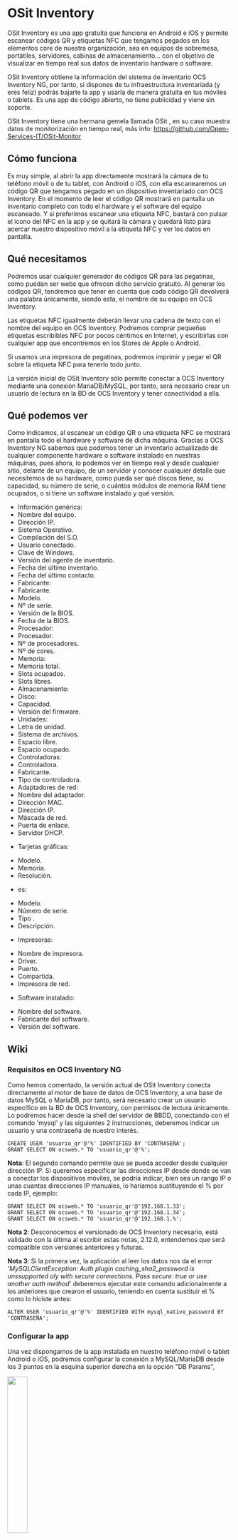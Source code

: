 # OSit Inventory

OSit Inventory es una app gratuita que funciona en Android e iOS y permite escanear códigos QR y etiquetas NFC que tengamos pegados en los elementos core de nuestra organización, sea en equipos de sobremesa, portátiles, servidores, cabinas de almacenamiento... con el objetivo de visualizar en tiempo real sus datos de inventario hardware o software.

OSit Inventory obtiene la información del sistema de inventario OCS Inventory NG, por tanto, si dispones de tu infraestructura inventariada (y eres feliz) podrás bajarte la app y usarla de manera gratuita en tus móviles o tablets. Es una app de código abierto, no tiene publicidad y viene sin soporte.

OSit Inventory tiene una hermana gemela llamada OSit , en su caso muestra datos de monitorización en tiempo real, más info: https://github.com/Open-Services-IT/OSit-Monitor

## Cómo funciona

Es muy simple, al abrir la app directamente mostrará la cámara de tu teléfono móvil o de tu tablet, con Android o iOS, con ella escanearemos un código QR que tengamos pegado en un dispositivo inventariado con OCS Inventory. En el momento de leer el código QR mostrará en pantalla un inventario completo con todo el hardware y el software del equipo escaneado. Y si preferimos escanear una etiqueta NFC, bastará con pulsar el icono del NFC en la app y se quitará la cámara y quedará listo para acercar nuestro dispositivo móvil a la etiqueta NFC y ver los datos en pantalla.

## Qué necesitamos

Podremos usar cualquier generador de códigos QR para las pegatinas, como puedan ser webs que ofrecen dicho servicio gratuito. Al generar los códigos QR, tendremos que tener en cuenta que cada código QR devolverá una palabra únicamente, siendo esta, el nombre de su equipo en OCS Inventory.

Las etiquetas NFC igualmente deberán llevar una cadena de texto con el nombre del equipo en OCS Inventory. Podremos comprar pequeñas etiquetas escribibles NFC por pocos céntimos en Internet, y escribirlas con cualquier app que encontremos en los Stores de Apple o Android.

Si usamos una impresora de pegatinas, podremos imprimir y pegar el QR sobre la etiqueta NFC para tenerlo todo junto.

La versión inicial de OSit Inventory sólo permite conectar a OCS Inventory mediante una conexión MariaDB/MySQL, por tanto, será necesario crear un usuario de lectura en la BD de OCS Inventory y tener conectividad a ella.


## Qué podemos ver

Como indicamos, al escanear un código QR o una etiqueta NFC se mostrará en pantalla todo el hardware y software de dicha máquina. Gracias a OCS Inventory NG sabemos que podemos tener un inventario actualizado de cualquier componente hardware o software instalado en nuestras máquinas, pues ahora, lo podemos ver en tiempo real y desde cualquier sitio, delante de un equipo, de un servidor y conocer cualquier detalle que necesitemos de su hardware, como pueda ser qué discos tiene, su capacidad, su número de serie, o cuántos módulos de memoria RAM tiene ocupados, o si tiene un software instalado y qué versión.

- Información genérica:
- Nombre del equipo.
- Dirección IP.
- Sistema Operativo.
- Compilación del S.O.
- Usuario conectado.
- Clave de Windows.
- Versión del agente de inventario.
- Fecha del último inventario.
- Fecha del último contacto.
- Fabricante:
- Fabricante.
- Modelo.
- Nº de serie.
- Versión de la BIOS.
- Fecha de la BIOS.
- Procesador:
- Procesador.
- Nº de procesadores.
- Nº de cores.
- Memoria:
- Memoria total.
- Slots ocupados.
- Slots libres.
- Almacenamiento:
- Disco:
- Capacidad.
- Versión del firmware.
- Unidades:
- Letra de unidad.
- Sistema de archivos.
- Espacio libre.
- Espacio ocupado.
- Controladoras:
- Controladora.
- Fabricante.
- Tipo de controladora.
- Adaptadores de red:
- Nombre del adaptador.
- Dirección MAC.
- Dirección IP.
- Máscada de red.
- Puerta de enlace.
- Servidor DHCP.
*   Tarjetas gráficas:
- Modelo.
- Memoria.
- Resolución.
*   es:
- Modelo.
- Número de serie.
- Tipo .
- Descripción.
*   Impresoras:
- Nombre de impresora.
- Driver.
- Puerto.
- Compartida.
- Impresora de red.
*   Software instalado:
- Nombre del software.
- Fabricante del software.
- Versión del software.


## Wiki

### Requisitos en OCS Inventory NG

Como hemos comentado, la versión actual de OSit Inventory conecta directamente al motor de base de datos de OCS Inventory, a una base de datos MySQL o MariaDB, por tanto, será necesario crear un usuario específico en la BD de OCS Inventory, con permisos de lectura únicamente. Lo podremos hacer desde la shell del servidor de BBDD, conectando con el comando 'mysql' y las siguientes 2 instrucciones, deberemos indicar un usuario y una contraseña de nuestro interés.

    CREATE USER 'usuario_qr'@'%' IDENTIFIED BY 'CONTRASEÑA';
    GRANT SELECT ON ocsweb.* TO 'usuario_qr'@'%';


**Nota**: El segundo comando permite que se pueda acceder desde cualquier dirección IP. Si queremos especificar las direcciones IP desde donde se van a conectar los dispositivos móviles, se podría indicar, bien sea un rango IP o unas cuantas direcciones IP manuales, lo haríamos sustituyendo el % por cada IP, ejemplo:

    GRANT SELECT ON ocsweb.* TO 'usuario_qr'@'192.168.1.33';
    GRANT SELECT ON ocsweb.* TO 'usuario_qr'@'192.168.1.34';
    GRANT SELECT ON ocsweb.* TO 'usuario_qr'@'192.168.1.%';


**Nota 2**: Desconocemos el versionado de OCS Inventory necesario, está validado con la última al escribir estas notas, 2.12.0, entendemos que será compatible con versiones anteriores y futuras.

**Nota 3**: Si la primera vez, la aplicación al leer los datos nos da el error '*MySQLClientException: Auth plugin caching_sha2_password is unssupported oly with secure connections. Pass secure: true or use another auth method*' deberemos ejecutar este comando adicionalmente a los anteriores que crearon el usuario, teniendo en cuenta sustituir el % como lo hiciste antes:

    ALTER USER 'usuario_qr'@'%' IDENTIFIED WITH mysql_native_password BY 'CONTRASEÑA';


### Configurar la app

Una vez dispongamos de la app instalada en nuestro teléfono móvil o tablet Android o iOS, podremos configurar la conexión a MySQL/MariaDB desde los 3 puntos en la esquina superior derecha en la opción "DB Params",

<img src="img/OSit-Inventory-02.png" width="30%" height="30%">

Ahí deberemos establecer la dirección IP del servidor con la BD de OCS Inventory, el puerto de conexión, así como los credenciales y el nombre de la base de datos.

<img src="img/OSit-Inventory-01.png" width="30%" height="30%">

En las 'User Preferences', podremos configurarnos un Timeout donde especificaremos el tiempo que queremos que duren los datos en pantalla (en segundos), por defecto 0, ilimitado. Así como la posibilidad de cambiar el color del tema de la app. O muy importante, el tamaño del texto de los resultados que verá en pantalla.

### Uso de la app

#### Escaneando códigos QR

<p align="center"><img src="img/osit-inventory-qr-scan-1.png" width="40%" height="40%"></p>

Como sabemos ya, una de las finalidades de la app será escanear unos códigos QR que nos podremos auto generar y personalizar. Del código QR obtendrá la palabra con el nombre de la máquina tal y como se llama en OCS Inventory. Será tan sencillo cómo escanear un QR.
<br>
<br>
<p align="center"><img src="img/osit-inventory-qr-scan-2.png" width="45%" height="45%"> <img src="img/osit-inventory-qr-scan-3.png" width="45%" height="45%"></p>

Y nos mostrará inmediatamente, el nombre del equipo, su dirección IP y el resto de datos del inventario hardware y software. Bastará con escanear otro código QR y la pantalla se actualizará automáticamente, o, podremos pulsar sobre el nombre de la máquina en la parte superior izquierda y se limpiará la pantalla.
<br>
<br>
Tendremos la posibilidad de cambiar el tema claro/oscuro desde el botón superior de la derecha.

En la parte inferior se dispone de 3 botones, uno para cambiar de cámara, otro para pausar la imagen, y el tercero para activar el flash si es que lo necesitamos.

#### Escaneando etiquetas NFC

<p align="center"><img src="img/osit-inventory-nfc-scan-1.png" width="45%" height="45%"> <img src="img/osit-inventory-nfc-scan-2.png" width="45%" height="45%"></p>

La otra posibilidad que tenemos con la app Osit Inventory es usar la tecnología NFC para acercar una pequeña etiqueta NFC a nuestro teléfono o tablet y poder visualizar en tiempo real los datos del inventario de ese dispositivo.

Para usar el NFC, pulsaremos en el icono de la esquina superior izquierda con el logo de NFC y se quitará la cámara, ya no podremos usar códigos QR, es el momento de acercar una etiqueta NFC y verlo en pantalla.

## FAQ

### Web para generar QR

Por ejemplo se puede usar QRCODEMONKEY: [https://www.qrcode-monkey.com](https://www.qrcode-monkey.com)

Leerá cualquier tipo de diseño de un código QR de formato TEXTO, donde indicaremos el nombre de la máquina en el inventario de OCS Inventory.


### App para escribir en etiquetas NFC
Por ejemplo se puede usar NFC Tools, tanto en Android como en iOS, permite escribir en etiquetas NFC, deberemos escribir un registro con formato texto, con el nombre de la máquina en el inventario de OCS Inventory.


### ¿Es seguro?

Sabemos que en esto de IT no hay nada seguro, así que queda a tu elección, simplemente se ha creado un usuario con permisos de lectura en tu BD de OCS Inventory.

Los códigos QR o etiquetas NFC no revelan información confidencial, por lo que, si cualquier usuario (que no disponga de la app) escanea un código QR nuestro (o una etiqueta NFC), mostrarán el nombre del dispositivo exclusivamente; los datos están en la BD.


### ¿Futuro?

Tenemos pensadas algunas ideas a futuro, nuevas funcionalidades o integraciones entre otras, si te apetece ayudar o colaborar eres más que bienvenid@


### Licenciamiento

Cómo indicamos OSit Inventory es gratuita y de código abierto, que podrá ser usada por cualquier persona o empresa.

Con una única condición, los proveedores de IT no tienen derecho de modificar el código de la app, ni para su uso particular, ni la de sus clientes; ni por supuesto vender la app o derivados de esta. ;-)


### Descarga desde los sitios oficiales
*Google Play* (Android): https://play.google.com/store/apps/details?id=com.osit.inventoryapp
*App Store* (iOS): https://apps.apple.com/es/app/osit-inventory/id6477826213


### Contacto

Estamos en https://www.openservices.eus
